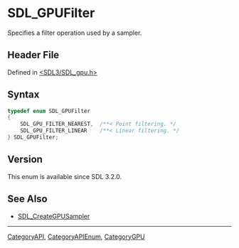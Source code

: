 # SDL_GPUFilter

Specifies a filter operation used by a sampler.

## Header File

Defined in [<SDL3/SDL_gpu.h>](https://github.com/libsdl-org/SDL/blob/main/include/SDL3/SDL_gpu.h)

## Syntax

```c
typedef enum SDL_GPUFilter
{
    SDL_GPU_FILTER_NEAREST,  /**< Point filtering. */
    SDL_GPU_FILTER_LINEAR    /**< Linear filtering. */
} SDL_GPUFilter;
```

## Version

This enum is available since SDL 3.2.0.

## See Also

- [SDL_CreateGPUSampler](SDL_CreateGPUSampler)

----
[CategoryAPI](CategoryAPI), [CategoryAPIEnum](CategoryAPIEnum), [CategoryGPU](CategoryGPU)

